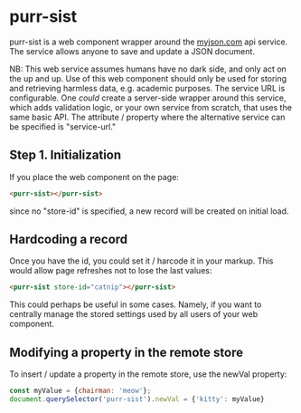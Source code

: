 # purr-sist

purr-sist is a web component wrapper around the [myjson.com](http://myjson.com/) api service.  The service allows anyone to save and update a JSON document. 

NB:  This web service assumes humans have no dark side, and only act on the up and up.  Use of this web component should only be used for storing and retrieving harmless data, e.g. academic purposes.  The service URL is configurable.  One *could* create a server-side wrapper around this service, which adds validation logic, or your own service from scratch, that uses the same basic API.  The attribute / property where the alternative service can be specified is "service-url."  

## Step 1.  Initialization

If you place the web component on the page:

```html
<purr-sist></purr-sist>
```

since no "store-id" is specified, a new record will be created on initial load.

## Hardcoding a record

Once you have the id, you could set it / harcode it in your markup.  This would allow page refreshes not to lose the last values:

```html
<purr-sist store-id="catnip"></purr-sist>
```

This could perhaps be useful in some cases.  Namely, if you want to centrally manage the stored settings used by all users of your web component.

## Modifying a property in the remote store

To insert / update a property in the remote store, use the newVal property:

```JavaScript
const myValue = {chairman: 'meow'};
document.querySelector('purr-sist').newVal = {'kitty': myValue}
```

